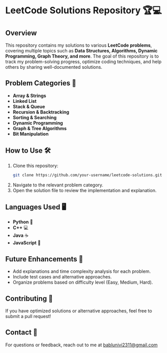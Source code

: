 # LeetCode Solutions Repository 🏆💻

## Overview
This repository contains my solutions to various **LeetCode problems**, covering multiple topics such as **Data Structures, Algorithms, Dynamic Programming, Graph Theory, and more**. The goal of this repository is to track my problem-solving progress, optimize coding techniques, and help others by sharing well-documented solutions.

## Problem Categories 📂
- **Array & Strings**
- **Linked List**
- **Stack & Queue**
- **Recursion & Backtracking**
- **Sorting & Searching**
- **Dynamic Programming**
- **Graph & Tree Algorithms**
- **Bit Manipulation**

## How to Use 🛠️
1. Clone this repository:
   ```bash
   git clone https://github.com/your-username/leetcode-solutions.git
   ```
2. Navigate to the relevant problem category.
3. Open the solution file to review the implementation and explanation.

## Languages Used 🖥️
- **Python** 🐍
- **C++** 💻
- **Java** ☕
- **JavaScript** 🚀

## Future Enhancements 🔮
- Add explanations and time complexity analysis for each problem.
- Include test cases and alternative approaches.
- Organize problems based on difficulty level (Easy, Medium, Hard).

## Contributing 🤝
If you have optimized solutions or alternative approaches, feel free to submit a pull request!

## Contact 📧
For questions or feedback, reach out to me at bablunivi2311@gmail.com

